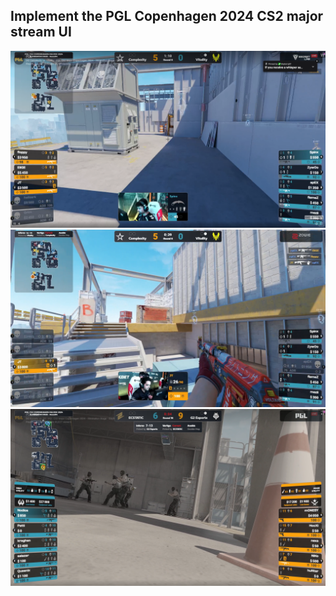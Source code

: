 ## Implement the PGL Copenhagen 2024 CS2 major stream UI

![Complexity vs Vitality at PGL Copenhagen 2024 CS2 major, Vertigo, b bomb site](./docs/complexity-vs-vitality-b-bombsite.png)
![Complexity vs Vitality at PGL Copenhagen 2024 CS2 major, Vertigo, JT's POV](./docs/complexity-vs-vitality-jt-pov.png)
![Ecstatic vs G2, at PGL Copenhagen 2024 CS2 major, t spawn](./docs/ecstatic-vs-g2-t-spawn.png)
